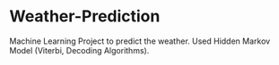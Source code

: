 # Weather-Prediction
Machine Learning Project to predict the weather. Used Hidden Markov Model (Viterbi, Decoding Algorithms).
